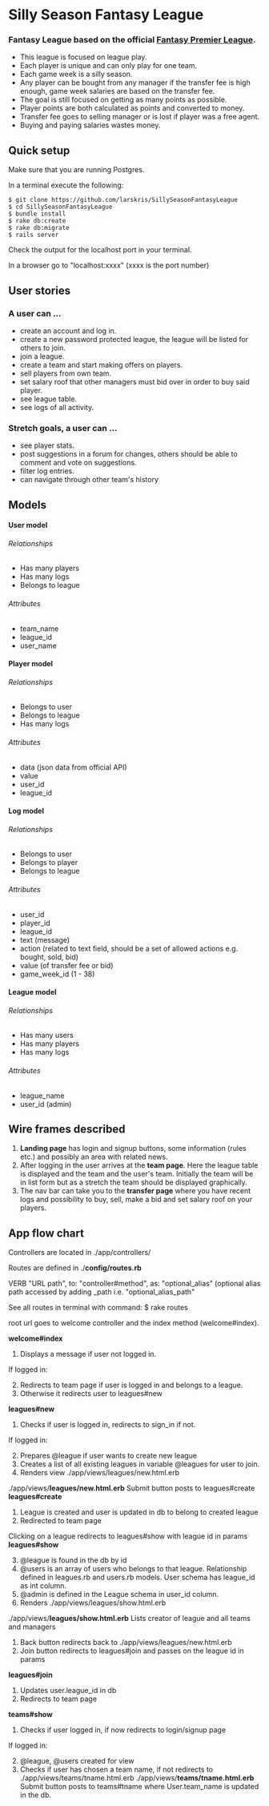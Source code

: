 # Silly Season Fantasy League
### Fantasy League based on the official [Fantasy Premier League](http://fantasy.premierleague.com). 
* This league is focused on league play. 
* Each player is unique and can only play for one team. 
* Each game week is a silly season.
* Any player can be bought from any manager if the transfer fee is high enough, game week salaries are based on the transfer fee.
* The goal is still focused on getting as many points as possible.
* Player points are both calculated as points and converted to money.
* Transfer fee goes to selling manager or is lost if player was a free agent.
* Buying and paying salaries wastes money.

## Quick setup
Make sure that you are running Postgres.  

In a terminal execute the following:
```
$ git clone https://github.com/larskris/SillySeasonFantasyLeague
$ cd SillySeasonFantasyLeague
$ bundle install
$ rake db:create
$ rake db:migrate
$ rails server
```
Check the output for the localhost port in your terminal.

In a browser go to "localhost:xxxx" (xxxx is the port number)




## User stories
### A user can ...
* create an account and log in. 
* create a new password protected league, the league will be listed for others to join.
* join a league.
* create a team and start making offers on players.
* sell players from own team.
* set salary roof that other managers must bid over in order to buy said player.
* see league table.
* see logs of all activity.

### Stretch goals, a user can ...
* see player stats.
* post suggestions in a forum for changes, others should be able to comment and vote on suggestions.
* filter log entries.
* can navigate through other team's history

## Models
#### User model  
###### Relationships
* Has many players
* Has many logs
* Belongs to league

###### Attributes
- team_name
- league_id
- user_name

#### Player model
###### Relationships
* Belongs to user
* Belongs to league
* Has many logs

###### Attributes
- data (json data from official API)
- value
- user_id
- league_id

#### Log model
###### Relationships
* Belongs to user
* Belongs to player
* Belongs to league

###### Attributes
- user_id
- player_id
- league_id
- text (message)
- action (related to text field, should be a set of allowed actions e.g. bought, sold, bid)
- value (of transfer fee or bid)
- game_week_id (1 - 38)

#### League model
###### Relationships
* Has many users
* Has many players
* Has many logs

###### Attributes
- league_name
- user_id (admin)

## Wire frames described
1. **Landing page** has login and signup buttons, some information (rules etc.) and possibly an area with related news.
2. After logging in the user arrives at the **team page**. Here the league table is displayed and the team and the user's team. Initially the team will be in list form but as a stretch the team should be displayed graphically.
3. The nav bar can take you to the **transfer page** where you have recent logs and possibility to buy, sell, make a bid and set salary roof on your players.


## App flow chart

Controllers are located in ./app/controllers/

Routes are defined in ./**config/routes.rb**

VERB "URL path", to: "controller#method", as: "optional_alias" (optional alias path accessed by adding _path i.e. "optional_alias_path"

See all routes in terminal with command: $ rake routes

root url goes to welcome controller and the index method (welcome#index).

**welcome#index**

1. Displays a message if user not logged in.

If logged in: 

2. Redirects to team page if user is logged in and belongs to a league.
3. Otherwise it redirects user to leagues#new

**leagues#new**

1. Checks if user is logged in, redirects to sign_in if not.

If logged in: 

2. Prepares @league if user wants to create new league
3. Creates a list of all existing leagues in variable @leagues for user to join.
4. Renders view ./app/views/leagues/new.html.erb

./app/views/**leagues/new.html.erb**
Submit button posts to leagues#create
**leagues#create**

1. League is created and user is updated in db to belong to created league
2. Redirected to team page

Clicking on a league redirects to leagues#show with league id in params
**leagues#show**

3. @league is found in the db by id
4. @users is an array of users who belongs to that league. Relationship defined in leagues.rb and users.rb models. User schema has league_id as int column.
5. @admin is defined in the League schema in user_id column.
6. Renders ./app/views/leagues/show.html.erb

./app/views/**leagues/show.html.erb**
Lists creator of league and all teams and managers

1. Back button redirects back to ./app/views/leagues/new.html.erb
2. Join button redirects to leagues#join and passes on the league id in params

**leagues#join**

1. Updates user.league_id in db
2. Redirects to team page

**teams#show**

1. Checks if user logged in, if now redirects to login/signup page

If logged in: 

2. @league, @users created for view
3. Checks if user has chosen a team name, if not redirects to ./app/views/teams/tname.html.erb
./app/views/**teams/tname.html.erb**
Submit button posts to teams#tname where User.team_name is updated in the db.



